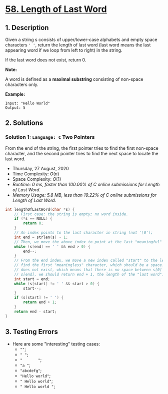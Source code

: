 # [58. Length of Last Word](https://leetcode.com/problems/length-of-last-word)

## 1. Description

Given a string s consists of upper/lower-case alphabets and empty space characters `' '`, return the length of last word (last word means the last appearing word if we loop from left to right) in the string.

If the last word does not exist, return 0.

**Note:**

A word is defined as a **maximal substring** consisting of non-space characters only.

**Example:**

```
Input: "Hello World"
Output: 5
```

## 2. Solutions

### Solution 1: `Language: C` Two Pointers

From the end of the string, the first pointer tries to find the first non-space character, and the second pointer tries to find the next space to locate the last word.

- Thursday, 27 August, 2020
- Time Complexity: $O(n)$
- Space Complexity: $O(1)$
- *Runtime: 0 ms, faster than 100.00% of C online submissions for Length of Last Word.*
- *Memory Usage: 5.8 MB, less than 19.22% of C online submissions for Length of Last Word.*

```C
int lengthOfLastWord(char *s) {
    // First case: the string is empty; no word inside.
    if (*s == NULL) {
        return 0;
    }
    // An index points to the last character in string (not '\0');
    int end = strlen(s) - 1;
    // Then, we move the above index to point at the last "meaningful" character.
    while (s[end] == ' ' && end > 0) {
        end--;
    }
    // From the end index, we move a new index called "start" to the left to
    // find the first "meaningless" character, which should be a space. If it
    // does not exist, which means that there is no space between s[0] and
    // s[end], we should return end + 1, the length of the "last word".
    int start = end;
    while (s[start] != ' ' && start > 0) {
        start--;
    }
    if (s[start] != ' ') {
        return end + 1;
    }
    return end - start;
}
```

## 3. Testing Errors

- Here are some "interesting" testing cases:
  - `""`;
  - `" "`;
  - `"       "`;
  - `"a "`;
  - `"abcdefg"`;
  - `"Hello world"`;
  - `" Hello world"`;
  - `" Hello world "`;
